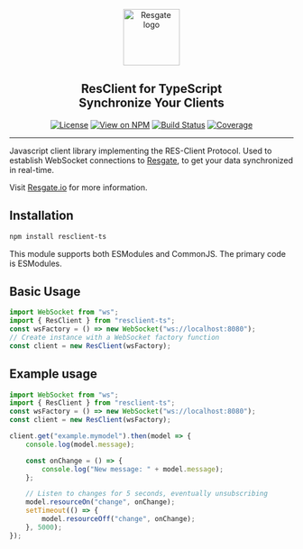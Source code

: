 <p align="center"><a href="https://resgate.io" target="_blank" rel="noopener noreferrer"><img width="100" src="https://raw.githubusercontent.com/resgateio/resclient/refs/heads/master/docs/img/resgate-logo.png" alt="Resgate logo"></a></p>


<h2 align="center"><b>ResClient for TypeScript</b><br/>Synchronize Your Clients</h2>
</p>

<p align="center">
<a href="http://opensource.org/licenses/MIT"><img src="https://img.shields.io/badge/license-MIT-blue.svg" alt="License"></a>
<a href="https://www.npmjs.org/package/resclient-ts"><img src="http://img.shields.io/npm/v/resclient-ts.svg" alt="View on NPM"></a>
<a href="https://github.com/WolferyScripting/resclient-ts/actions/workflows/tests.yml"><img src="https://github.com/WolferyScripting/resclient-ts/actions/workflows/tests.yml/badge.svg" alt="Build Status"></a>
<a href="https://coveralls.io/github/WolferyScripting/resclient-ts?branch=master"><img src="https://coveralls.io/repos/github/WolferyScripting/resclient-ts/badge.svg?branch=master" alt="Coverage"></a>
</p>

---

Javascript client library implementing the RES-Client Protocol. Used to establish WebSocket connections to [Resgate](https://resgate.io), to get your data synchronized in real-time.

Visit [Resgate.io](https://resgate.io) for more information.

## Installation

```sh
npm install resclient-ts
```

This module supports both ESModules and CommonJS. The primary code is ESModules.


## Basic Usage

```javascript
import WebSocket from "ws";
import { ResClient } from "resclient-ts";
const wsFactory = () => new WebSocket("ws://localhost:8080");
// Create instance with a WebSocket factory function
const client = new ResClient(wsFactory);
```

## Example usage

```javascript
import WebSocket from "ws";
import { ResClient } from "resclient-ts";
const wsFactory = () => new WebSocket("ws://localhost:8080");
const client = new ResClient(wsFactory);

client.get("example.mymodel").then(model => {
    console.log(model.message);

    const onChange = () => {
        console.log("New message: " + model.message);
    };

    // Listen to changes for 5 seconds, eventually unsubscribing
    model.resourceOn("change", onChange);
    setTimeout(() => {
        model.resourceOff("change", onChange);
    }, 5000);
});
```
